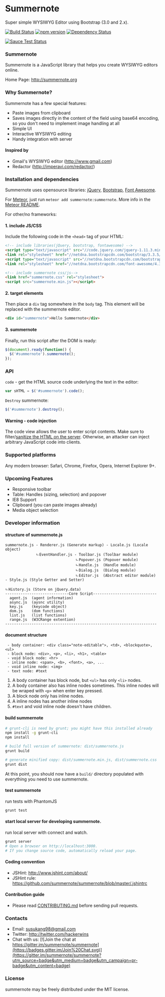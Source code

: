 # SummernoteSuper simple WYSIWYG Editor using Bootstrap (3.0 and 2.x).[![Build Status](https://secure.travis-ci.org/summernote/summernote.png)](http://travis-ci.org/summernote/summernote)[![npm version](https://badge.fury.io/js/summernote.svg)](http://badge.fury.io/js/summernote)[![Dependency Status](https://gemnasium.com/summernote/summernote.svg)](https://gemnasium.com/summernote/summernote)[![Sauce Test Status](https://saucelabs.com/browser-matrix/summernoteis.svg)](https://saucelabs.com/u/summernoteis)### SummernoteSummernote is a JavaScript library that helps you create WYSIWYG editors online.Home Page: http://summernote.org### Why Summernote?Summernote has a few special features:* Paste images from clipboard* Saves images directly in the content of the field using base64 encoding, so you don't need to implement image handling at all* Simple UI* Interactive WYSIWYG editing* Handy integration with server#### Inspired by* Gmail's WYSIWYG editor (http://www.gmail.com)* Redactor (http://imperavi.com/redactor/)### Installation and dependenciesSummernote uses opensource libraries: [jQuery](http://jquery.com/), [Bootstrap](http://getbootstrap.com), [Font Awesome](https://github.com/FortAwesome/Font-Awesome).For [Meteor](http://github.com/meteor/meteor), just run `meteor add summernote:summernote`. More info in the [Meteor README](meteor/README.md).For other/no frameworks:#### 1. include JS/CSSInclude the following code in the `<head>` tag of your HTML:```html<!-- include libraries(jQuery, bootstrap, fontawesome) --><script type="text/javascript" src="//code.jquery.com/jquery-1.11.3.min.js"></script> <link rel="stylesheet" href="//netdna.bootstrapcdn.com/bootstrap/3.3.5/css/bootstrap.min.css" /><script type="text/javascript" src="//netdna.bootstrapcdn.com/bootstrap/3.3.5/js/bootstrap.min.js"></script><link rel="stylesheet" href="//netdna.bootstrapcdn.com/font-awesome/4.3.0/css/font-awesome.min.css" /><!-- include summernote css/js--><link href="summernote.css" rel="stylesheet"><script src="summernote.min.js"></script>```#### 2. target elementsThen place a `div` tag somewhere in the `body` tag. This element will be replaced with the summernote editor.```html<div id="summernote">Hello Summernote</div>```#### 3. summernoteFinally, run this script after the DOM is ready:```javascript$(document).ready(function() {  $('#summernote').summernote();});```### API`code` - get the HTML source code underlying the text in the editor:```javascriptvar sHTML = $('#summernote').code();````Destroy` summernote:```javascript$('#summernote').destroy();```#### Warning - code injectionThe code view allows the user to enter script contents. Make sure to filter/[sanitize the HTML on the server](https://github.com/search?l=JavaScript&q=sanitize+html). Otherwise, an attacker can inject arbitrary JavaScript code into clients.### Supported platformsAny modern browser: Safari, Chrome, Firefox, Opera, Internet Explorer 9+.### Upcoming Features* Responsive toolbar* Table: Handles (sizing, selection) and popover* IE8 Support* Clipboard (you can paste images already)* Media object selection### Developer information#### structure of summernote.js```summernote.js - Renderer.js (Generate markup) - Locale.js (Locale object)              ㄴEventHandler.js - Toolbar.js (Toolbar module)                                ㄴPopover.js (Popover module)                                ㄴHandle.js  (Handle module)                                ㄴDialog.js  (Dialog module)                                ㄴEditor.js  (Abstract editor module) - Style.js (Style Getter and Setter)                                                                      ㄴHistory.js (Store on jQuery.data)-----------------------------Core Script-----------------------------  agent.js  (agent information)  async.js  (aysnc utility)  key.js    (keycode object)  dom.js    (dom functions)  list.js   (list functions)  range.js  (W3CRange extention)---------------------------------------------------------------------```#### document structure``` - body container: <div class="note-editable">, <td>, <blockquote>, <ul> - block node: <div>, <p>, <li>, <h1>, <table> - void block node: <hr> - inline node: <span>, <b>, <font>, <a>, ... - void inline node: <img> - text node: #text```1. A body container has block node, but `<ul>` has only `<li>` nodes.2. A body container also has inline nodes sometimes. This inline nodes will be wraped with `<p>` when enter key pressed.4. A block node only has inline nodes.5. A inline nodes has another inline nodes6. `#text` and void inline node doesn't have children.#### build summernote```bash# grunt-cli is need by grunt; you might have this installed alreadynpm install -g grunt-clinpm install# build full version of summernote: dist/summernote.jsgrunt build# generate minified copy: dist/summernote.min.js, dist/summernote.cssgrunt dist```At this point, you should now have a `build/` directory populated with everything you need to use summernote.#### test summernoterun tests with PhantomJS```bashgrunt test```#### start local server for developing summernote.run local server with connect and watch.```bashgrunt server# Open a browser on http://localhost:3000.# If you change source code, automatically reload your page.```#### Coding convention* JSHint: http://www.jshint.com/about/* JSHint rule: https://github.com/summernote/summernote/blob/master/.jshintrc#### Contribution guide* Please read [CONTRIBUTING.md](https://github.com/summernote/summernote/blob/develop/CONTRIBUTING.md) before sending pull requests.### Contacts* Email: susukang98@gmail.com* Twitter: http://twitter.com/hackerwins* Chat with us:[![Join the chat at https://gitter.im/summernote/summernote](https://badges.gitter.im/Join%20Chat.svg)](https://gitter.im/summernote/summernote?utm_source=badge&utm_medium=badge&utm_campaign=pr-badge&utm_content=badge)### Licensesummernote may be freely distributed under the MIT license.